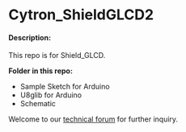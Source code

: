 # Cytron_ShieldGLCD2
<h4>Description:</h4>
This repo is for Shield_GLCD.<br/>

<b>Folder in this repo:</b><br/>
<ul><li>Sample Sketch for Arduino</li>
<li>U8glib for Arduino</li>
<li>Schematic</li>
</ul>

Welcome to our <a href="http://forum.cytron.com.my/" target="_blank">technical forum</a> for further inquiry.
